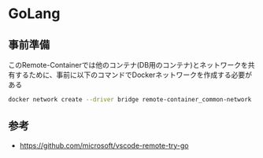 # GoLang

## 事前準備
このRemote-Containerでは他のコンテナ(DB用のコンテナ)とネットワークを共有するために、事前に以下のコマンドでDockerネットワークを作成する必要がある

```bash
docker network create --driver bridge remote-container_common-network
```

## 参考
* https://github.com/microsoft/vscode-remote-try-go